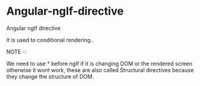 # Angular-ngIf-directive
Angular ngIf directive


It is used to conditional rendering..

NOTE -:

We need to use * before ngIf if it is changing DOM or the rendered screen otherwise it wont work, these are also called Structural directives because they change the structure of DOM.
